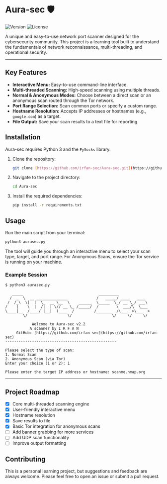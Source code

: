 # Aura-sec 🛡️

![Version](https://img.shields.io/badge/version-v2.2-blue)
![License](https://img.shields.io/badge/license-MIT-green)

A unique and easy-to-use network port scanner designed for the cybersecurity community. This project is a learning tool built to understand the fundamentals of network reconnaissance, multi-threading, and operational security.

---

## Key Features

* **Interactive Menu:** Easy-to-use command-line interface.
* **Multi-threaded Scanning:** High-speed scanning using multiple threads.
* **Normal & Anonymous Modes:** Choose between a direct scan or an anonymous scan routed through the Tor network.
* **Port Range Selection:** Scan common ports or specify a custom range.
* **Hostname Resolution:** Accepts IP addresses or hostnames (e.g., `google.com`) as a target.
* **File Output:** Save your scan results to a text file for reporting.

## Installation

Aura-sec requires Python 3 and the `PySocks` library.

1.  Clone the repository:
    ```bash
    git clone [https://github.com/irfan-sec/Aura-sec.git](https://github.com/irfan-sec/Aura-sec.git)
    ```
2.  Navigate to the project directory:
    ```bash
    cd Aura-sec
    ```
3.  Install the required dependencies:
    ```bash
    pip install -r requirements.txt
    ```

## Usage

Run the main script from your terminal:

```bash
python3 aurasec.py
````

The tool will guide you through an interactive menu to select your scan type, target, and port range. For Anonymous Scans, ensure the Tor service is running on your machine.

### Example Session

```
$ python3 aurasec.py

   _____                                  _________              
  /  _  \  __ ______________             /   _____/ ____   ____  
 /  /_\  \|  |  \_  __ \__  \    ______  \_____  \_/ __ \_/ ___\ 
/    |    \  |  /|  | \// __ \_ /_____/  /        \  ___/\  \___ 
\____|__  /____/ |__|  (____  /         /_______  /\___  >\___  >
        \/                  \/                  \/     \/     \/ 

            Welcome to Aura-sec v2.2
           A scanner by I R F A N
     GitHub: [https://github.com/irfan-sec](https://github.com/irfan-sec)
--------------------------------------------------

Please select the type of scan:
1. Normal Scan
2. Anonymous Scan (via Tor)
Enter your choice (1 or 2): 1

Please enter the target IP address or hostname: scanme.nmap.org
```

-----

## Project Roadmap

  - [x] Core multi-threaded scanning engine
  - [x] User-friendly interactive menu
  - [x] Hostname resolution
  - [x] Save results to file
  - [x] Basic Tor integration for anonymous scans
  - [ ] Add banner grabbing for more services
  - [ ] Add UDP scan functionality
  - [ ] Improve output formatting

## Contributing

This is a personal learning project, but suggestions and feedback are always welcome. Please feel free to open an issue or submit a pull request.

```
